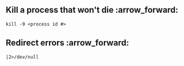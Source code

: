 <H2>Kill a process that won't die  :arrow_forward: </h2>

```
kill -9 <process id #>
```

<H2>
Redirect errors :arrow_forward: </h2>

```
|2>/dev/null
```





